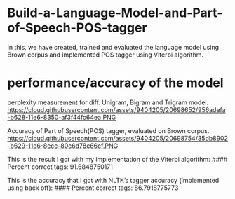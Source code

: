 # Build-a-Language-Model-and-Part-of-Speech-POS-tagger

In this, we have created, trained and evaluated the language model using Brown corpus and 
implemented POS tagger using Viterbi algorithm.

# performance/accuracy of the model

perplexity measurement for diff. Unigram, Bigram and Trigram model. 
https://cloud.githubusercontent.com/assets/9404205/20698652/956adefa-b628-11e6-8350-af3f44fc64ea.PNG

Accuracy of Part of Speech(POS) tagger, evaluated on Brown corpus.
https://cloud.githubusercontent.com/assets/9404205/20698754/35db8902-b629-11e6-8ecc-80c6d78c66cf.PNG


This is the result I got with my implementation of the Viterbi algorithm: #### Percent correct tags: 91.6848750171

This is the accuracy that I got with NLTK’s tagger accuracy (implemented using back off): #### Percent correct tags: 86.7918775773
